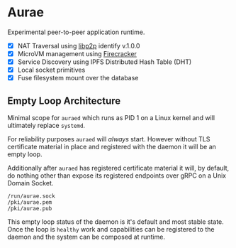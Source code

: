 # Aurae

Experimental peer-to-peer application runtime. 

 - [X] NAT Traversal using [libp2p](https://github.com/libp2p/specs/tree/master/identify#identify-v100) identify v.1.0.0 
 - [X] MicroVM management using [Firecracker](https://github.com/firecracker-microvm/firecracker)
 - [X] Service Discovery using IPFS Distributed Hash Table (DHT) 
 - [X] Local socket primitives
 - [X] Fuse filesystem mount over the database

## Empty Loop Architecture

Minimal scope for `auraed` which runs as PID 1 on a Linux kernel and will ultimately replace `systemd`. 

For reliability purposes `auraed` will *always* start. However without TLS certificate material in place and registered with the daemon it will be an empty loop. 

Additionally after `auraed` has registered certificate material it will, by default, do nothing other than expose its registered endpoints over gRPC on a Unix Domain Socket. 

``` 
/run/aurae.sock
/pki/aurae.pem
/pki/aurae.pub
```

This empty loop status of the daemon is it's default and most stable state. Once the loop is `healthy` work and capabilities can be registered to the daemon and the system can be composed at runtime.
